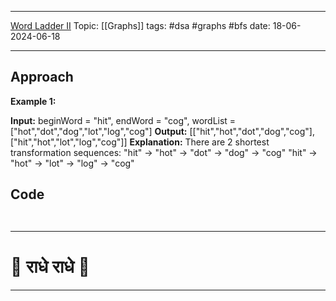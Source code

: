 
---
[Word Ladder II](https://leetcode.com/problems/word-ladder-ii/)
Topic: [[Graphs]]
tags: #dsa #graphs #bfs 
date: 18-06-2024-06-18

---
## Approach

**Example 1:**

**Input:** beginWord = "hit", endWord = "cog", wordList = \["hot","dot","dog","lot","log","cog"]
**Output:** \[\["hit","hot","dot","dog","cog"],\["hit","hot","lot","log","cog"]]
**Explanation:** There are 2 shortest transformation sequences:
"hit" -> "hot" -> "dot" -> "dog" -> "cog"
"hit" -> "hot" -> "lot" -> "log" -> "cog"

## Code 

```cpp



```

---
# 🦚 राधे राधे 🦚
---

